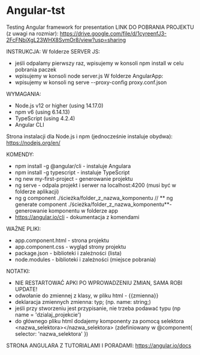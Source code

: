 # Angular-tst
Testing Angular framework for presentation 
LINK DO POBRANIA PROJEKTU (z uwagi na rozmiar):
https://drive.google.com/file/d/1cyreenfJ3-2FcFNbiXgL23WHX8SvmOr8/view?usp=sharing

INSTRUKCJA:
W folderze SERVER JS:
* jeśli odpalamy pierwszy raz, wpisujemy w konsoli npm install w celu pobrania paczek
* wpisujemy w konsoli node server.js
W folderze AngularApp:
* wpisujemy w konsoli ng serve --proxy-config proxy.conf.json


WYMAGANIA: 

* Node.js v12 or higher (using 14.17.0)
* npm v6 (using 6.14.13)
* TypeScript (using 4.2.4)
* Angular CLI

Strona instalacji dla Node.js i npm (jednocześnie instaluje obydwa): https://nodejs.org/en/


KOMENDY:
* npm install -g @angular/cli - instaluje Angulara
* npm install -g typescript - instaluje TypeScript
* ng new my-first-project - generowanie projektu
* ng serve - odpala projekt i serwer na localhost:4200 (musi być w folderze aplikacji)
* ng g component ./ścieżka/folder_z_nazwa_komponentu // ** ng generate component ./ścieżka/folder_z_nazwa_komponentu**- generowanie komponentu w folderze app
* https://angular.io/cli - dokumentacja z komendami


WAŻNE PLIKI:
* app.component.html - strona projektu
* app.component.css - wygląd strony projektu
* package.json - biblioteki i zależności (lista)
* node.modules - biblioteki i zależności (miejsce pobrania)


NOTATKI:
* NIE RESTARTOWAĆ APKI PO WPROWADZENIU ZMIAN, SAMA ROBI UPDATE!
* odwołanie do zmiennej z klasy, w pliku html - {{zmienna}}
* deklaracja zmiennych zmienna: typ; (np. name: string;)
* jeśli przy stworzeniu jest przypisanie, nie trzeba podawać typu (np name = 'dzialaj_projekcie')
* do głównego pliku html dodajemy komponenty za pomocą selektora <nazwa_selektora></nazwa_selektora> (zdefiniowany w @component{ selector: 'nazwa_selektora'  })


STRONA ANGULARA Z TUTORIALAMI I PORADAMI:
https://angular.io/docs
